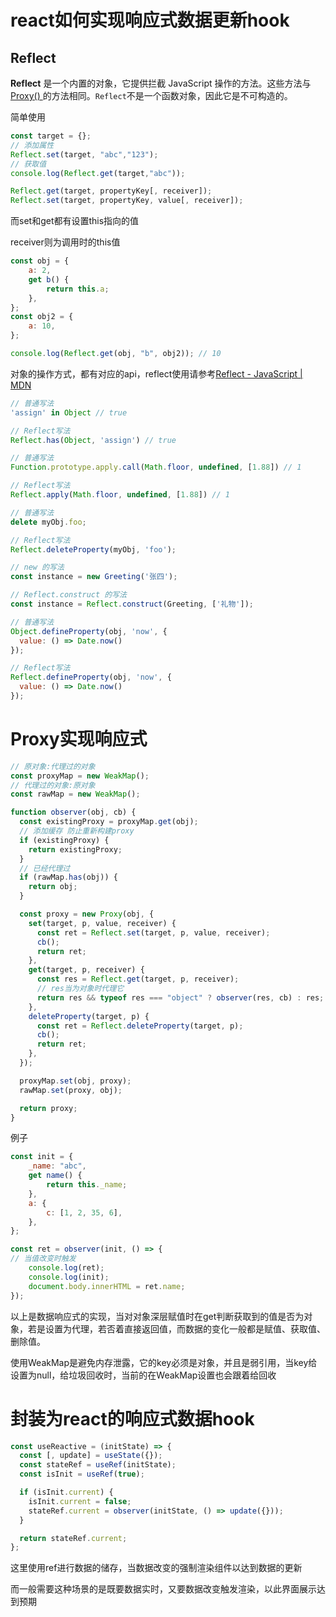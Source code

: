 # react如何实现响应式数据更新hook



## Reflect

**Reflect** 是一个内置的对象，它提供拦截 JavaScript 操作的方法。这些方法与[Proxy() ](https://developer.mozilla.org/zh-CN/docs/Web/JavaScript/Reference/Global_Objects/Proxy/Proxy)的方法相同。`Reflect`不是一个函数对象，因此它是不可构造的。



简单使用

```js
const target = {};
// 添加属性 
Reflect.set(target, "abc","123");
// 获取值
console.log(Reflect.get(target,"abc"));

```



```js
Reflect.get(target, propertyKey[, receiver]);
Reflect.set(target, propertyKey, value[, receiver]);
```

而set和get都有设置this指向的值

receiver则为调用时的this值

```js
const obj = {
    a: 2,
    get b() {
        return this.a;
    },
};
const obj2 = {
    a: 10,
};

console.log(Reflect.get(obj, "b", obj2)); // 10
```

对象的操作方式，都有对应的api，reflect使用请参考[Reflect - JavaScript | MDN](https://developer.mozilla.org/zh-CN/docs/Web/JavaScript/Reference/Global_Objects/Reflect)



```js
// 普通写法
'assign' in Object // true

// Reflect写法
Reflect.has(Object, 'assign') // true

// 普通写法
Function.prototype.apply.call(Math.floor, undefined, [1.88]) // 1

// Reflect写法
Reflect.apply(Math.floor, undefined, [1.88]) // 1

// 普通写法
delete myObj.foo;

// Reflect写法
Reflect.deleteProperty(myObj, 'foo');

// new 的写法
const instance = new Greeting('张四');

// Reflect.construct 的写法
const instance = Reflect.construct(Greeting, ['礼物']);

// 普通写法
Object.defineProperty(obj, 'now', {
  value: () => Date.now()
});

// Reflect写法
Reflect.defineProperty(obj, 'now', {
  value: () => Date.now()
});

```



# Proxy实现响应式

```js
// 原对象:代理过的对象
const proxyMap = new WeakMap();
// 代理过的对象:原对象
const rawMap = new WeakMap();

function observer(obj, cb) {
  const existingProxy = proxyMap.get(obj);
  // 添加缓存 防止重新构建proxy
  if (existingProxy) {
    return existingProxy;
  }
  // 已经代理过
  if (rawMap.has(obj)) {
    return obj;
  }

  const proxy = new Proxy(obj, {
    set(target, p, value, receiver) {
      const ret = Reflect.set(target, p, value, receiver);
      cb();
      return ret;
    },
    get(target, p, receiver) {
      const res = Reflect.get(target, p, receiver);
      // res当为对象时代理它
      return res && typeof res === "object" ? observer(res, cb) : res;
    },
    deleteProperty(target, p) {
      const ret = Reflect.deleteProperty(target, p);
      cb();
      return ret;
    },
  });

  proxyMap.set(obj, proxy);
  rawMap.set(proxy, obj);

  return proxy;
}
```



例子

```js
const init = {
    _name: "abc",
    get name() {
        return this._name;
    },
    a: {
        c: [1, 2, 35, 6],
    },
};

const ret = observer(init, () => {
// 当值改变时触发
    console.log(ret);
    console.log(init);
    document.body.innerHTML = ret.name;
});
```

以上是数据响应式的实现，当对对象深层赋值时在get判断获取到的值是否为对象，若是设置为代理，若否着直接返回值，而数据的变化一般都是赋值、获取值、删除值。



使用WeakMap是避免内存泄露，它的key必须是对象，并且是弱引用，当key给设置为null，给垃圾回收时，当前的在WeakMap设置也会跟着给回收



# 封装为react的响应式数据hook

```js
const useReactive = (initState) => {
  const [, update] = useState({});
  const stateRef = useRef(initState);
  const isInit = useRef(true);

  if (isInit.current) {
    isInit.current = false;
    stateRef.current = observer(initState, () => update({}));
  }

  return stateRef.current;
};
```

这里使用ref进行数据的储存，当数据改变的强制渲染组件以达到数据的更新

而一般需要这种场景的是既要数据实时，又要数据改变触发渲染，以此界面展示达到预期
















